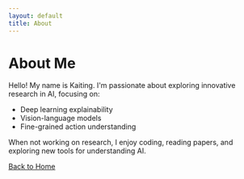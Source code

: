 ```yaml
---
layout: default
title: About
---
```


# About Me

Hello! My name is Kaiting. I'm passionate about exploring innovative research in AI, focusing on:

- Deep learning explainability
- Vision-language models
- Fine-grained action understanding

When not working on research, I enjoy coding, reading papers, and exploring new tools for understanding AI.

[Back to Home](/)
